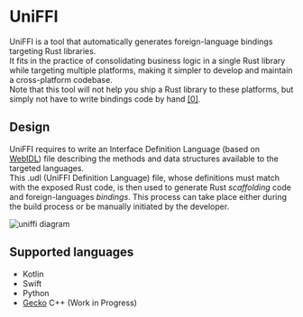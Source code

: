 # UniFFI

UniFFI is a tool that automatically generates foreign-language bindings targeting Rust libraries.  
It fits in the practice of consolidating business logic in a single Rust library while targeting multiple platforms, making it simpler to develop and maintain a cross-platform codebase.  
Note that this tool will not help you ship a Rust library to these platforms, but simply not have to write bindings code by hand [[0]](https://i.kym-cdn.com/photos/images/newsfeed/000/572/078/d6d.jpg).

## Design

UniFFI requires to write an Interface Definition Language (based on [WebIDL](https://heycam.github.io/webidl/)) file describing the methods and data structures available to the targeted languages.  
This .udl (UniFFI Definition Language) file, whose definitions must match with the exposed Rust code, is then used to generate Rust *scaffolding* code and foreign-languages *bindings*. This process can take place either during the build process or be manually initiated by the developer.

![uniffi diagram](./uniffi_diagram.png)

## Supported languages

- Kotlin
- Swift
- Python
- [Gecko](https://en.wikipedia.org/wiki/Gecko_(software)) C++ (Work in Progress)
